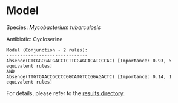 
# Model

Species: *Mycobacterium tuberculosis*

Antibiotic: Cycloserine

```
Model (Conjunction - 2 rules):
------------------------------
Absence(CTCGGCGATGACCTCTTCGAGCACATCCCAC) [Importance: 0.93, 5 equivalent rules]
AND
Absence(TTGTGAACCGCCCCGGCATGTCCGGAGACTC) [Importance: 0.14, 1 equivalent rules]

```

For details, please refer to the [results directory](../../../../../results/scm_b/mycobacterium%20tuberculosis/cycloserine/repeat_5/).


